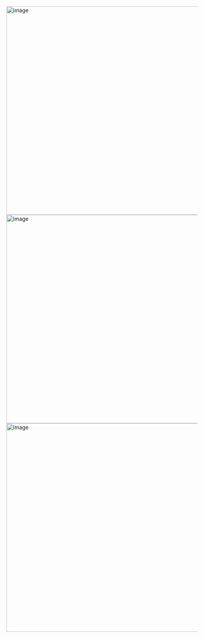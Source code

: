 <img width="975" height="548" alt="image" src="https://github.com/user-attachments/assets/485cbfc6-8db5-451c-bdc5-f796c0c607de" />
<img width="975" height="548" alt="image" src="https://github.com/user-attachments/assets/5ae2738d-f556-412a-bffe-180dba37bec6" />
<img width="975" height="548" alt="image" src="https://github.com/user-attachments/assets/c1bb4811-f870-4305-b83c-b2646db764ed" />
